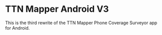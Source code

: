 # TTN Mapper Android V3

This is the third rewrite of the TTN Mapper Phone Coverage Surveyor app for Android.
